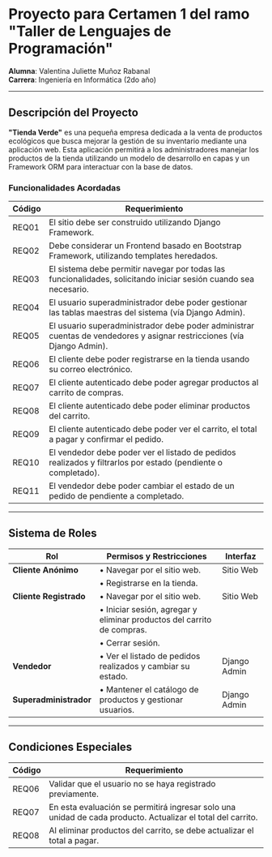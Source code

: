 # Proyecto para Certamen 1 del ramo "Taller de Lenguajes de Programación"

**Alumna**: Valentina Juliette Muñoz Rabanal  
**Carrera**: Ingeniería en Informática (2do año)

---

## Descripción del Proyecto

**"Tienda Verde"** es una pequeña empresa dedicada a la venta de productos ecológicos que busca mejorar la gestión de su inventario mediante una aplicación web. Esta aplicación permitirá a los administradores manejar los productos de la tienda utilizando un modelo de desarrollo en capas y un Framework ORM para interactuar con la base de datos.

### Funcionalidades Acordadas

| **Código** | **Requerimiento**                                                                                     |
|------------|-------------------------------------------------------------------------------------------------------|
| REQ01      | El sitio debe ser construido utilizando Django Framework.                                              |
| REQ02      | Debe considerar un Frontend basado en Bootstrap Framework, utilizando templates heredados.             |
| REQ03      | El sistema debe permitir navegar por todas las funcionalidades, solicitando iniciar sesión cuando sea necesario. |
| REQ04      | El usuario superadministrador debe poder gestionar las tablas maestras del sistema (vía Django Admin). |
| REQ05      | El usuario superadministrador debe poder administrar cuentas de vendedores y asignar restricciones (vía Django Admin). |
| REQ06      | El cliente debe poder registrarse en la tienda usando su correo electrónico.                           |
| REQ07      | El cliente autenticado debe poder agregar productos al carrito de compras.                             |
| REQ08      | El cliente autenticado debe poder eliminar productos del carrito.                                      |
| REQ09      | El cliente autenticado debe poder ver el carrito, el total a pagar y confirmar el pedido.              |
| REQ10      | El vendedor debe poder ver el listado de pedidos realizados y filtrarlos por estado (pendiente o completado). |
| REQ11      | El vendedor debe poder cambiar el estado de un pedido de pendiente a completado.                       |

---

## Sistema de Roles

| **Rol**               | **Permisos y Restricciones**                                                                | **Interfaz**        |
|-----------------------|---------------------------------------------------------------------------------------------|---------------------|
| **Cliente Anónimo**    | • Navegar por el sitio web.                                                                 | Sitio Web           |
|                       | • Registrarse en la tienda.                                                                 |                     |
| **Cliente Registrado** | • Navegar por el sitio web.                                                                 | Sitio Web           |
|                       | • Iniciar sesión, agregar y eliminar productos del carrito de compras.                       |                     |
|                       | • Cerrar sesión.                                                                            |                     |
| **Vendedor**           | • Ver el listado de pedidos realizados y cambiar su estado.                                 | Django Admin        |
| **Superadministrador** | • Mantener el catálogo de productos y gestionar usuarios.                                    | Django Admin        |

---

## Condiciones Especiales

| **Código** | **Requerimiento**                                                                                     |
|------------|-------------------------------------------------------------------------------------------------------|
| REQ06      | Validar que el usuario no se haya registrado previamente.                                              |
| REQ07      | En esta evaluación se permitirá ingresar solo una unidad de cada producto. Actualizar el total del carrito. |
| REQ08      | Al eliminar productos del carrito, se debe actualizar el total a pagar.                                |
